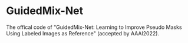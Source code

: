 # GuidedMix-Net
The offical code of "GuidedMix-Net: Learning to Improve Pseudo Masks Using Labeled Images as Reference" (accepted by AAAI2022).
